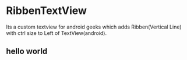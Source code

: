 # RibbenTextView
Its a custom textview for android geeks which adds Ribben(Vertical Line) with ctrl size to Left of TextView(android).
<h2>hello world</h2>
